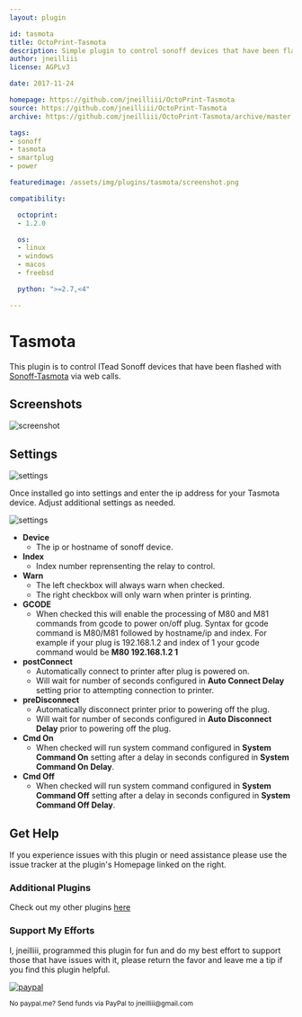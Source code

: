 ```yaml
---
layout: plugin

id: tasmota
title: OctoPrint-Tasmota
description: Simple plugin to control sonoff devices that have been flashed with Tasmota.
author: jneilliii
license: AGPLv3

date: 2017-11-24

homepage: https://github.com/jneilliii/OctoPrint-Tasmota
source: https://github.com/jneilliii/OctoPrint-Tasmota
archive: https://github.com/jneilliii/OctoPrint-Tasmota/archive/master.zip

tags:
- sonoff
- tasmota
- smartplug
- power

featuredimage: /assets/img/plugins/tasmota/screenshot.png

compatibility:

  octoprint:
  - 1.2.0

  os:
  - linux
  - windows
  - macos
  - freebsd

  python: ">=2.7,<4"

---
```


# Tasmota

This plugin is to control ITead Sonoff devices that have been flashed with [Sonoff-Tasmota](https://github.com/arendst/Sonoff-Tasmota) via web calls.

## Screenshots

![screenshot](/assets/img/plugins/tasmota/screenshot.png)

## Settings

![settings](/assets/img/plugins/tasmota/settings.png)

Once installed go into settings and enter the ip address for your Tasmota device. Adjust additional settings as needed.

![settings](/assets/img/plugins/tasmota/tasmota_editor.png)

- **Device**
  - The ip or hostname of sonoff device.
- **Index**
  - Index number reprensenting the relay to control.
- **Warn**
  - The left checkbox will always warn when checked.
  - The right checkbox will only warn when printer is printing.
- **GCODE**
  - When checked this will enable the processing of M80 and M81 commands from gcode to power on/off plug.  Syntax for gcode command is M80/M81 followed by hostname/ip and index.  For example if your plug is 192.168.1.2 and index of 1 your gcode command would be **M80 192.168.1.2 1**
- **postConnect**
  - Automatically connect to printer after plug is powered on.
  - Will wait for number of seconds configured in **Auto Connect Delay** setting prior to attempting connection to printer.
- **preDisconnect**
  - Automatically disconnect printer prior to powering off the plug.
  - Will wait for number of seconds configured in **Auto Disconnect Delay** prior to powering off the plug.
- **Cmd On**
  - When checked will run system command configured in **System Command On** setting after a delay in seconds configured in **System Command On Delay**.
- **Cmd Off**
  - When checked will run system command configured in **System Command Off** setting after a delay in seconds configured in **System Command Off Delay**.
  
## Get Help

If you experience issues with this plugin or need assistance please use the issue tracker at the plugin's Homepage linked on the right.

### Additional Plugins

Check out my other plugins [here](https://plugins.octoprint.org/by_author/#jneilliii)

### Support My Efforts
I, jneilliii, programmed this plugin for fun and do my best effort to support those that have issues with it, please return the favor and leave me a tip if you find this plugin helpful.

[![paypal](/assets/img/plugins/tasmota/paypal-with-text.png)](https://paypal.me/jneilliii)

<small>No paypal.me? Send funds via PayPal to jneilliii&#64;gmail&#46;com</small>
